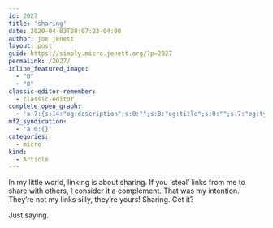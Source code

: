 ```yaml
---
id: 2027
title: 'sharing'
date: 2020-04-03T08:07:23-04:00
author: joe jenett
layout: post
guid: https://simply.micro.jenett.org/?p=2027
permalink: /2027/
inline_featured_image:
  - "0"
  - "0"
classic-editor-remember:
  - classic-editor
complete_open_graph:
  - 'a:7:{s:14:"og:description";s:0:"";s:8:"og:title";s:0:"";s:7:"og:type";s:0:"";s:12:"twitter:card";s:7:"summary";s:15:"twitter:creator";s:0:"";s:19:"twitter:description";s:0:"";s:8:"og:image";s:0:"";}'
mf2_syndication:
  - 'a:0:{}'
categories:
  - micro
kind:
  - Article
---
```

<p>In my little world, linking is about sharing. If you ‘steal’ links from me to share with others, I consider it a complement. That was my intention. They’re not my links silly, they’re yours! Sharing. Get it?</p>
<p>Just saying.</p>